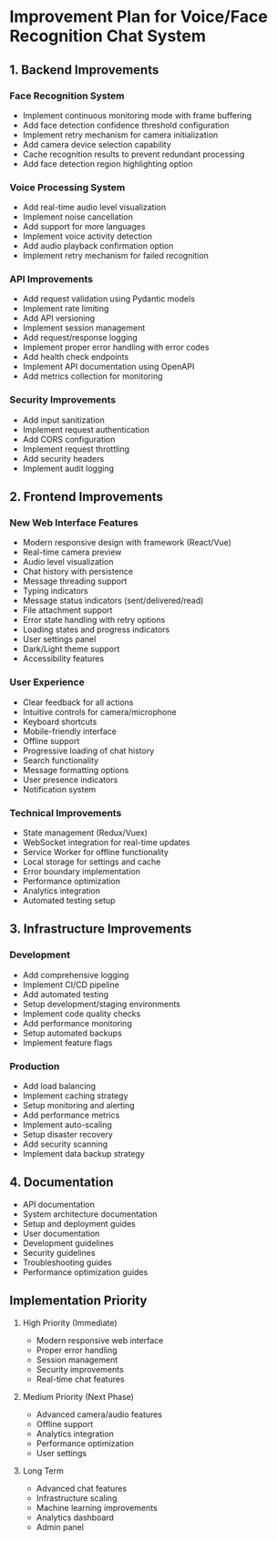 # Improvement Plan for Voice/Face Recognition Chat System

## 1. Backend Improvements

### Face Recognition System
- Implement continuous monitoring mode with frame buffering
- Add face detection confidence threshold configuration
- Implement retry mechanism for camera initialization
- Add camera device selection capability
- Cache recognition results to prevent redundant processing
- Add face detection region highlighting option

### Voice Processing System
- Add real-time audio level visualization
- Implement noise cancellation
- Add support for more languages
- Implement voice activity detection
- Add audio playback confirmation option
- Implement retry mechanism for failed recognition

### API Improvements
- Add request validation using Pydantic models
- Implement rate limiting
- Add API versioning
- Implement session management
- Add request/response logging
- Implement proper error handling with error codes
- Add health check endpoints
- Implement API documentation using OpenAPI
- Add metrics collection for monitoring

### Security Improvements
- Add input sanitization
- Implement request authentication
- Add CORS configuration
- Implement request throttling
- Add security headers
- Implement audit logging

## 2. Frontend Improvements

### New Web Interface Features
- Modern responsive design with framework (React/Vue)
- Real-time camera preview
- Audio level visualization
- Chat history with persistence
- Message threading support
- Typing indicators
- Message status indicators (sent/delivered/read)
- File attachment support
- Error state handling with retry options
- Loading states and progress indicators
- User settings panel
- Dark/Light theme support
- Accessibility features

### User Experience
- Clear feedback for all actions
- Intuitive controls for camera/microphone
- Keyboard shortcuts
- Mobile-friendly interface
- Offline support
- Progressive loading of chat history
- Search functionality
- Message formatting options
- User presence indicators
- Notification system

### Technical Improvements
- State management (Redux/Vuex)
- WebSocket integration for real-time updates
- Service Worker for offline functionality
- Local storage for settings and cache
- Error boundary implementation
- Performance optimization
- Analytics integration
- Automated testing setup

## 3. Infrastructure Improvements

### Development
- Add comprehensive logging
- Implement CI/CD pipeline
- Add automated testing
- Setup development/staging environments
- Implement code quality checks
- Add performance monitoring
- Setup automated backups
- Implement feature flags

### Production
- Add load balancing
- Implement caching strategy
- Setup monitoring and alerting
- Add performance metrics
- Implement auto-scaling
- Setup disaster recovery
- Add security scanning
- Implement data backup strategy

## 4. Documentation
- API documentation
- System architecture documentation
- Setup and deployment guides
- User documentation
- Development guidelines
- Security guidelines
- Troubleshooting guides
- Performance optimization guides

## Implementation Priority

1. High Priority (Immediate)
   - Modern responsive web interface
   - Proper error handling
   - Session management
   - Security improvements
   - Real-time chat features

2. Medium Priority (Next Phase)
   - Advanced camera/audio features
   - Offline support
   - Analytics integration
   - Performance optimization
   - User settings

3. Long Term
   - Advanced chat features
   - Infrastructure scaling
   - Machine learning improvements
   - Analytics dashboard
   - Admin panel